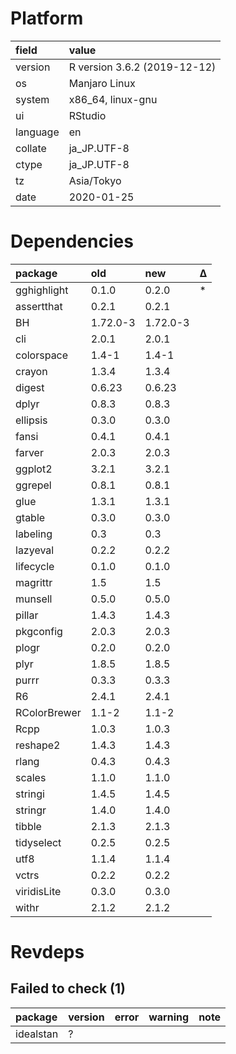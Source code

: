 # Platform

|field    |value                        |
|:--------|:----------------------------|
|version  |R version 3.6.2 (2019-12-12) |
|os       |Manjaro Linux                |
|system   |x86_64, linux-gnu            |
|ui       |RStudio                      |
|language |en                           |
|collate  |ja_JP.UTF-8                  |
|ctype    |ja_JP.UTF-8                  |
|tz       |Asia/Tokyo                   |
|date     |2020-01-25                   |

# Dependencies

|package      |old      |new      |Δ |
|:------------|:--------|:--------|:--|
|gghighlight  |0.1.0    |0.2.0    |*  |
|assertthat   |0.2.1    |0.2.1    |   |
|BH           |1.72.0-3 |1.72.0-3 |   |
|cli          |2.0.1    |2.0.1    |   |
|colorspace   |1.4-1    |1.4-1    |   |
|crayon       |1.3.4    |1.3.4    |   |
|digest       |0.6.23   |0.6.23   |   |
|dplyr        |0.8.3    |0.8.3    |   |
|ellipsis     |0.3.0    |0.3.0    |   |
|fansi        |0.4.1    |0.4.1    |   |
|farver       |2.0.3    |2.0.3    |   |
|ggplot2      |3.2.1    |3.2.1    |   |
|ggrepel      |0.8.1    |0.8.1    |   |
|glue         |1.3.1    |1.3.1    |   |
|gtable       |0.3.0    |0.3.0    |   |
|labeling     |0.3      |0.3      |   |
|lazyeval     |0.2.2    |0.2.2    |   |
|lifecycle    |0.1.0    |0.1.0    |   |
|magrittr     |1.5      |1.5      |   |
|munsell      |0.5.0    |0.5.0    |   |
|pillar       |1.4.3    |1.4.3    |   |
|pkgconfig    |2.0.3    |2.0.3    |   |
|plogr        |0.2.0    |0.2.0    |   |
|plyr         |1.8.5    |1.8.5    |   |
|purrr        |0.3.3    |0.3.3    |   |
|R6           |2.4.1    |2.4.1    |   |
|RColorBrewer |1.1-2    |1.1-2    |   |
|Rcpp         |1.0.3    |1.0.3    |   |
|reshape2     |1.4.3    |1.4.3    |   |
|rlang        |0.4.3    |0.4.3    |   |
|scales       |1.1.0    |1.1.0    |   |
|stringi      |1.4.5    |1.4.5    |   |
|stringr      |1.4.0    |1.4.0    |   |
|tibble       |2.1.3    |2.1.3    |   |
|tidyselect   |0.2.5    |0.2.5    |   |
|utf8         |1.1.4    |1.1.4    |   |
|vctrs        |0.2.2    |0.2.2    |   |
|viridisLite  |0.3.0    |0.3.0    |   |
|withr        |2.1.2    |2.1.2    |   |

# Revdeps

## Failed to check (1)

|package   |version |error |warning |note |
|:---------|:-------|:-----|:-------|:----|
|idealstan |?       |      |        |     |

